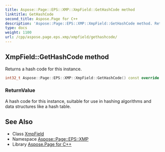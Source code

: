 ```yaml
---
title: Aspose::Page::EPS::XMP::XmpField::GetHashCode method
linktitle: GetHashCode
second_title: Aspose.Page for C++
description: 'Aspose::Page::EPS::XMP::XmpField::GetHashCode method. Returns a hash code for this instance in C++.'
type: docs
weight: 1100
url: /cpp/aspose.page.eps.xmp/xmpfield/gethashcode/
---
```

## XmpField::GetHashCode method


Returns a hash code for this instance.

```cpp
int32_t Aspose::Page::EPS::XMP::XmpField::GetHashCode() const override
```


### ReturnValue

A hash code for this instance, suitable for use in hashing algorithms and data structures like a hash table.

## See Also

* Class [XmpField](../)
* Namespace [Aspose::Page::EPS::XMP](../../)
* Library [Aspose.Page for C++](../../../)
